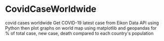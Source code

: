 # CovidCaseWorldwide
covid cases worldwide Get COVID-19 latest case from Eikon Data API using Python then plot graphs on world map using matplotlib and geopandas for % of total case, new case, death compared to each country's population
